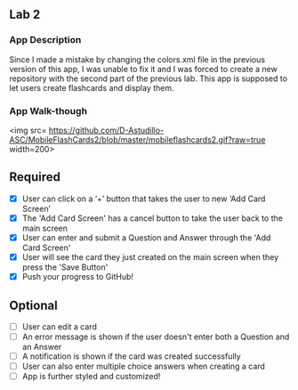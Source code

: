 ## Lab 2

### App Description
Since I made a mistake by changing the colors.xml file in the previous version of this app, I was unable to fix it and I was forced to create a new repository with the second part of the previous lab.
This app is supposed to let users create flashcards and display them.

### App Walk-though
<img src= https://github.com/D-Astudillo-ASC/MobileFlashCards2/blob/master/mobileflashcards2.gif?raw=true width=200><br>


## Required
- [x] User can click on a ‘+’ button that takes the user to new ‘Add Card Screen’
- [x] The 'Add Card Screen' has a cancel button to take the user back to the main screen
- [x] User can enter and submit a Question and Answer through the 'Add Card Screen'
- [x] User will see the card they just created on the main screen when they press the 'Save Button'
- [x] Push your progress to GitHub!

## Optional
- [ ] User can edit a card
- [ ] An error message is shown if the user doesn't enter both a Question and an Answer
- [ ] A notification is shown if the card was created successfully
- [ ] User can also enter multiple choice answers when creating a card
- [ ] App is further styled and customized!

